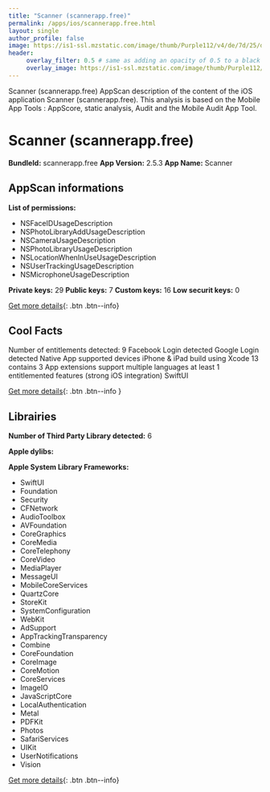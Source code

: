 ```yaml
---
title: "Scanner (scannerapp.free)"
permalink: /apps/ios/scannerapp.free.html
layout: single
author_profile: false
image: https://is1-ssl.mzstatic.com/image/thumb/Purple112/v4/de/7d/25/de7d25b7-abc1-0f10-a094-f75aa71ddc45/AppIcon-0-1x_U007emarketing-0-10-0-sRGB-85-220.png/512x512bb.jpg
header: 
     overlay_filter: 0.5 # same as adding an opacity of 0.5 to a black background
     overlay_image: https://is1-ssl.mzstatic.com/image/thumb/Purple112/v4/de/7d/25/de7d25b7-abc1-0f10-a094-f75aa71ddc45/AppIcon-0-1x_U007emarketing-0-10-0-sRGB-85-220.png/512x512bb.jpg
---
```

Scanner (scannerapp.free) AppScan description of the content of the iOS application Scanner (scannerapp.free). This analysis is based on the Mobile App Tools : AppScore, static analysis, Audit and the Mobile Audit App Tool.

# Scanner (scannerapp.free)

**BundleId:** scannerapp.free
**App Version:** 2.5.3
**App Name:** Scanner


## AppScan informations 

**List of permissions:** 
- NSFaceIDUsageDescription
- NSPhotoLibraryAddUsageDescription
- NSCameraUsageDescription
- NSPhotoLibraryUsageDescription
- NSLocationWhenInUseUsageDescription
- NSUserTrackingUsageDescription
- NSMicrophoneUsageDescription
  
  
**Private keys:** 29
**Public keys:** 7
**Custom keys:** 16
**Low securit keys:** 0
  
[Get more details](/pricing.html){: .btn .btn--info}

## Cool Facts

Number of entitlements detected: 9
Facebook Login detected
Google Login detected
Native App
supported devices iPhone & iPad
build using Xcode 13
contains 3 App extensions
support multiple languages
at least 1 entitlemented features (strong iOS integration)
SwiftUI
  
[Get more details](/pricing.html){: .btn .btn--info }

## Librairies 
**Number of Third Party Library detected:** 6


**Apple dylibs:**


**Apple System Library Frameworks:**
- SwiftUI
- Foundation
- Security
- CFNetwork
- AudioToolbox
- AVFoundation
- CoreGraphics
- CoreMedia
- CoreTelephony
- CoreVideo
- MediaPlayer
- MessageUI
- MobileCoreServices
- QuartzCore
- StoreKit
- SystemConfiguration
- WebKit
- AdSupport
- AppTrackingTransparency
- Combine
- CoreFoundation
- CoreImage
- CoreMotion
- CoreServices
- ImageIO
- JavaScriptCore
- LocalAuthentication
- Metal
- PDFKit
- Photos
- SafariServices
- UIKit
- UserNotifications
- Vision


  
[Get more details](/pricing.html){: .btn .btn--info}

